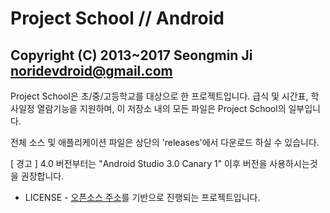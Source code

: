 Project School // Android
=====================================
Copyright (C) 2013~2017 Seongmin Ji <noridevdroid@gmail.com>
----------------------------------------------------------------------------------------------

Project School은 초/중/고등학교를 대상으로 한 프로젝트입니다.
급식 및 시간표, 학사일정 열람기능을 지원하며, 이 저장소 내의 모든 파일은 Project School의 일부입니다.


전체 소스 및 애플리케이션 파일은 상단의 'releases'에서 다운로드 하실 수 있습니다.

[ 경고 ] 4.0 버전부터는 "Android Studio 3.0 Canary 1" 이후 버전을 사용하시는것을 권장합니다.


- LICENSE -
[오픈소스 주소](https://bitbucket.org/whdghks913/wondanghighschool)를 기반으로 진행되는 프로젝트입니다.
